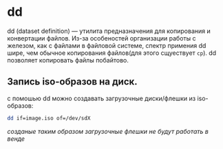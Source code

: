 # dd

dd (dataset definition)  — утилита предназначения для копирования и конвертации файлов. 
Из-за особеностей организации работы с железом, как с файлами в файловой системе, спектр примения dd шире, чем обычное копирования файлов(для этого сщуествует `cp`). 
dd позволяет копировать файлы побайтово.

## Запись iso-образов на диск.

с помошью dd можно создавать загрузочные диски/флешки из iso-образов:

```bash
dd if=image.iso of=/dev/sdX
```

*созданые таким образом загрузочные флешки не будут работать в венде*
